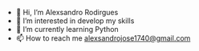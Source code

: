 - 👋 Hi, I’m Alexsandro Rodirgues
- 👀 I’m interested in develop my skills
- 🌱 I’m currently learning Python
- 📫 How to reach me alexsandrojose1740@gmail.com

<!---
youngalexsandro/youngalexsandro is a ✨ special ✨ repository because its `README.md` (this file) appears on your GitHub profile.
You can click the Preview link to take a look at your changes.
--->
